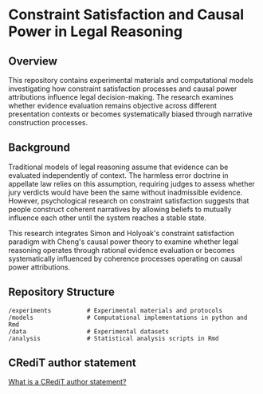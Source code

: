 # Constraint Satisfaction and Causal Power in Legal Reasoning

## Overview
This repository contains experimental materials and computational models investigating how constraint satisfaction processes and causal power attributions influence legal decision-making. The research examines whether evidence evaluation remains objective across different presentation contexts or becomes systematically biased through narrative construction processes.

## Background

Traditional models of legal reasoning assume that evidence can be evaluated independently of context. The harmless error doctrine in appellate law relies on this assumption, requiring judges to assess whether jury verdicts would have been the same without inadmissible evidence. However, psychological research on constraint satisfaction suggests that people construct coherent narratives by allowing beliefs to mutually influence each other until the system reaches a stable state.

This research integrates Simon and Holyoak's constraint satisfaction paradigm with Cheng's causal power theory to examine whether legal reasoning operates through rational evidence evaluation or becomes systematically influenced by coherence processes operating on causal power attributions.

## Repository Structure

```
/experiments          # Experimental materials and protocols
/models               # Computational implementations in python and Rmd
/data                 # Experimental datasets
/analysis             # Statistical analysis scripts in Rmd
```
## CRediT author statement

[What is a CRediT author statement?](https://www.elsevier.com/researcher/author/policies-and-guidelines/credit-author-statement)
